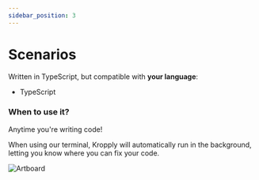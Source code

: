 ```yaml
---
sidebar_position: 3
---
```


# Scenarios

Written in TypeScript, but compatible with **your language**:
- TypeScript

### When to use it?

Anytime you're writing code!

When using our terminal, Kropply will automatically run in the background, letting you know where you can fix your code.

![Artboard](GenerateCodeArtboard.gif)
